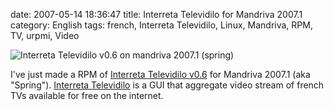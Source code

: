 date: 2007-05-14 18:36:47
title: Interreta Televidilo for Mandriva 2007.1
category: English
tags: french, Interreta Televidilo, Linux, Mandriva, RPM, TV, urpmi, Video

![Interreta Televidilo v0.6 on mandriva 2007.1 (spring)](/static/uploads/2007/interreta-televidilo-v06-on-mandriva-20071-spring1.png)

I've just made a RPM of [Interreta Televidilo v0.6](https://github.com/kdeldycke/mandriva-specs/tree/master/2007.1/televidilo-0.6-2) for Mandriva 2007.1 (aka "Spring"). [Interreta Televidilo](http://televidilo.bouil.org) is a GUI that aggregate video stream of french TVs available for free on the internet.
